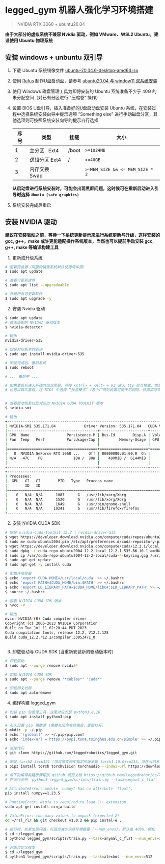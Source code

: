 # legged_gym 机器人强化学习环境搭建

>  NVIDIA RTX 3060 + ubuntu20.04

**由于大部分的虚拟系统不兼容 Nvidia 驱动，例如 VMware、WSL2 Ubuntu，建设使用 Ubuntu 物理系统**


## 安装 windows + unbuntu 双引导

1. 下载 Ubuntu 系统镜像文件 [ubuntu-20.04.6-desktop-amd64.iso](http://mirrors.aliyun.com/ubuntu-releases/20.04.6/ubuntu-20.04.6-desktop-amd64.iso)

2. 使用 [Rufus](https://rufus.id/zh/) 制作U盘启动盘，请参考 [ubuntu20.04 与 window11 双系统安装](https://www.bilibili.com/read/cv28251771/?jump_opus=1)

3. 使用 Windows 磁盘管理工具为即将安装的 Ubuntu 系统准备不少于 40G 的未分配空间（对已有分区进行 “压缩卷” 操作）

4. 设置 BIOS U盘引导，插入准备好的U盘启动盘安装 Ubuntu 系统，在安装过程中选择系统安装向导中提示选项 "Something else" 进行手动磁盘分区，其他选项则可按照系统安装向导的提示自行选择

	| 序号  | 类型         | 挂载    | 大小                              |
	| --- | ---------- | ----- | ------------------------------- |
	| 1   | 主分区   Ext4 | /boot | `>=1024MB`                      |
	| 2   | 逻辑分区 Ext4  | /     | `>=40GB`                        |
	| 3   | 内存交换 Swap  |       | `>=MEM_SIZE && <= MEM_SIZE * 2` |

	**从启动盘进行系统安装时，可能会出现黑屏问题，这时候可在重新启动进入引导时选择 `Ubuntu (safe graphics)`**

5. 系统安装完成后重启

## 安装 NVIDIA 驱动

**建议在安装驱动之前，等待一下系统更新提示来进行系统更新与升级，这样安装的 gcc, g++，make 或许更能适配操作系统版本，当然也可以提前手动安装 gcc, g++, make 等编译构建工具**

1. 更新或升级系统

```bash
# 更新安装源（阿里的镜像系统默认使用清华源）
$ sudo apt update

# 查看可更新软件
$ sudo apt list --upgradeable

# 升级所有可更新软件
$ sudo apt upgrade -y
```

2. 安装 Nvidia 驱动

```bash
$ sudo apt update
# 查询适配的 NVIDAI 驱动版本
$ nvidia-detector

# 输出
nvidia-driver-535

# 安装对应版本的驱动
$ sudo apt install nvidia-driver-535

# 安装完成后，重启系统
$ sudo reboot

# ... 重启中 ...

# 如果重启后进入系统时出现黑屏，可按 <Ctrl> + <Alt> + F3 进入 tty 交互模式，然后按 <Ctrl> + <Alt> + F1 重新进入桌面模式
# 也可以再次重启，在 BIOS 中选择 “独显模式”（各个厂商的设置可能不尽相同，依据实际情况而定）

  
# 查看驱动信息以及对应的 NVIDIA CUDA TOOLKIT 版本
$ nvidia-smi

# 输出
+---------------------------------------------------------------------------------------+
| NVIDIA-SMI 535.171.04             Driver Version: 535.171.04   CUDA Version: 12.2     |
|-----------------------------------------+----------------------+----------------------+
| GPU  Name                 Persistence-M | Bus-Id        Disp.A | Volatile Uncorr. ECC |
| Fan  Temp   Perf          Pwr:Usage/Cap |         Memory-Usage | GPU-Util  Compute M. |
|                                         |                      |               MIG M. |
|=========================================+======================+======================|
|   0  NVIDIA GeForce RTX 3060 ...    Off | 00000000:01:00.0  On |                  N/A |
| N/A   47C    P8              18W /  80W |    400MiB /  6144MiB |      0%      Default |
|                                         |                      |                  N/A |
+-----------------------------------------+----------------------+----------------------+
+---------------------------------------------------------------------------------------+
| Processes:                                                                            |
|  GPU   GI   CI        PID   Type   Process name                            GPU Memory |
|        ID   ID                                                             Usage      |
|=======================================================================================|
|    0   N/A  N/A      1087      G   /usr/lib/xorg/Xorg                           59MiB |
|    0   N/A  N/A      1520      G   /usr/lib/xorg/Xorg                          207MiB |
|    0   N/A  N/A      1649      G   /usr/bin/gnome-shell                         41MiB |
|    0   N/A  N/A     10241      G   /usr/lib/firefox/firefox                     61MiB |
+---------------------------------------------------------------------------------------+
```

2. 安装 NVIDIA CUDA SDK


```bash
# 安装 nvidia-cuda-toolkit 12.2 | nvidia-driver-535
$ wget https://developer.download.nvidia.com/compute/cuda/repos/ubuntu2004/x86_64/cuda-ubuntu2004.pin
$ sudo mv cuda-ubuntu2004.pin /etc/apt/preferences.d/cuda-repository-pin-600
$ wget https://developer.download.nvidia.com/compute/cuda/12.2.1/local_installers/cuda-repo-ubuntu2004-12-2-local_12.2.1-535.86.10-1_amd64.deb
$ sudo dpkg -i cuda-repo-ubuntu2004-12-2-local_12.2.1-535.86.10-1_amd64.deb
$ sudo cp /var/cuda-repo-ubuntu2004-12-2-local/cuda-*-keyring.gpg /usr/share/keyrings/
$ sudo apt-get update
$ sudo apt-get -y install cuda

# 配置环境变量
$ echo 'export CUDA_HOME=/usr/local/cuda' >> ~/.bashrc
$ echo 'export PATH=$CUDA_HOME/bin:$PATH' >> ~/.bashrc
$ echo 'export LD_LIBRARY_PATH=$CUDA_HOME/lib64:$LD_LIBRARY_PATH' >> ~/.bashrc
$ source ~/.bashrc

# 查看 NVIDIA CUDA SDK 版本
$ nvcc -V

# 输出
nvcc: NVIDIA (R) Cuda compiler driver
Copyright (c) 2005-2023 NVIDIA Corporation
Built on Tue_Jul_11_02:20:44_PDT_2023
Cuda compilation tools, release 12.2, V12.2.128
Build cuda_12.2.r12.2/compiler.33053471_0
  
```

  

3. 卸载驱动与 CUDA SDK (当重新安装新的驱动版本时）

```bash
# 卸载驱动
$ sudo apt --purge remove nvidia*

# 卸载 NVIDIA CUDA SDK
$ sudo apt --purge remove "*cublas*" "cuda*"

# 卸载相关依赖
$ sudo apt autoremove
```

  

4. 编译构建 legged_gym

```bash
# 安装 pip 包管理工具，这里对应的是 python3.8.10
$ sudo apt install python3-pip

# 永久设置 pip 镜像源 (需要关闭命令终端后，重新打开）
$ mkdir -p ~/.pip
$ echo '[global]' >> ~/.pip/pip.conf
$ echo 'index-url = https://pypi.tuna.tsinghua.edu.cn/simple' >> ~/.pip/pip.conf

# 克隆代码
$ git clone https://github.com/leggedrobotics/legged_gym.git

# 安装 torch2.3+cu121 (项目原文档中指定的版本是 torch1.10.0+cu113，但在当前系统中会出现 GPU 内存分配异常等问题）
$ pip3 install torch torchvision torchaudio --index-url https://download.pytorch.org/whl/cu121

# 余下的编译构建步骤可按 github 项目文档 https://github.com/leggedrobotics/legged_gym 来执行
# 在运行示例 `python3 legged_gym/scripts/train.py --task=anymal_c_flat` 可能出现以下问题

# AttributeError: module 'numpy' has no attribute 'float'.
pip install numpy==1.23.5

# RuntimeError: Ninja is required to load C++ extension
sudo apt-get install ninja-build

# ValueError: too many values to unpack (expected 2)
cd ~/rsl_rl/ && git checkout v1.0.2 && pip instal-e .
  
# 运行时，如果出现闪退，可适当减少训练环境数量 (--num_envs)，默认是 4096，例如
$ cd ~/legged_gym
$ python3 legged_gym/scripts/train.py --task=anymal_c_flat --num_envs=1024

# 训练自定义模型
$ cd ~/legged_gym
$ python3 legged_gym/scripts/train.py --task=alexbot --num_envs=512
```